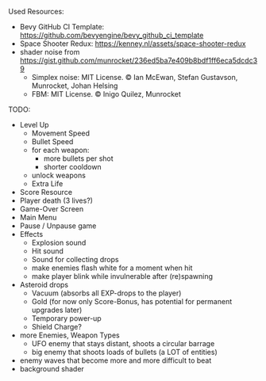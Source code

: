 
Used Resources:

- Bevy GitHub CI Template: https://github.com/bevyengine/bevy_github_ci_template
- Space Shooter Redux: https://kenney.nl/assets/space-shooter-redux
- shader noise from https://gist.github.com/munrocket/236ed5ba7e409b8bdf1ff6eca5dcdc39
    - Simplex noise: MIT License. © Ian McEwan, Stefan Gustavson, Munrocket, Johan Helsing
    - FBM: MIT License. © Inigo Quilez, Munrocket


TODO:
- Level Up
    - Movement Speed
    - Bullet Speed
    - for each weapon:
        - more bullets per shot
        - shorter cooldown
    - unlock weapons
    - Extra Life
- Score Resource
- Player death (3 lives?)
- Game-Over Screen
- Main Menu
- Pause / Unpause game
- Effects
    - Explosion sound
    - Hit sound
    - Sound for collecting drops
    - make enemies flash white for a moment when hit
    - make player blink while invulnerable after (re)spawning
- Asteroid drops
    - Vacuum (absorbs all EXP-drops to the player)
    - Gold (for now only Score-Bonus, has potential for permanent upgrades later)
    - Temporary power-up
    - Shield Charge?
- more Enemies, Weapon Types
    - UFO enemy that stays distant, shoots a circular barrage
    - big enemy that shoots loads of bullets (a LOT of entities)
- enemy waves that become more and more difficult to beat
- background shader

